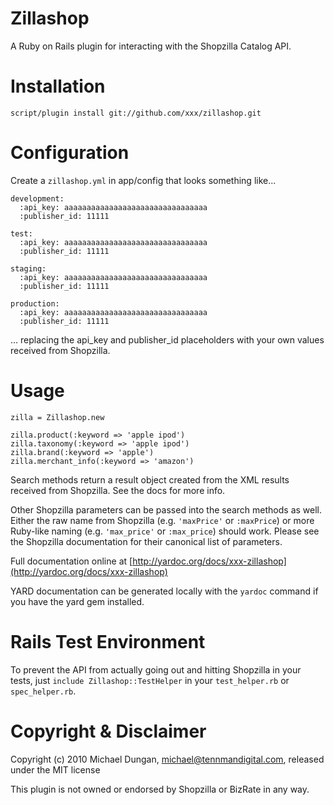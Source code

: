 Zillashop
=========

A Ruby on Rails plugin for interacting with the Shopzilla Catalog API.

Installation
============

    script/plugin install git://github.com/xxx/zillashop.git

Configuration
=============

Create a `zillashop.yml` in app/config that looks something like...

    development:
      :api_key: aaaaaaaaaaaaaaaaaaaaaaaaaaaaaaaa
      :publisher_id: 11111

    test:
      :api_key: aaaaaaaaaaaaaaaaaaaaaaaaaaaaaaaa
      :publisher_id: 11111

    staging:
      :api_key: aaaaaaaaaaaaaaaaaaaaaaaaaaaaaaaa
      :publisher_id: 11111

    production:
      :api_key: aaaaaaaaaaaaaaaaaaaaaaaaaaaaaaaa
      :publisher_id: 11111

... replacing the api_key and publisher_id placeholders with your own values
received from Shopzilla.

Usage
=====

    zilla = Zillashop.new

    zilla.product(:keyword => 'apple ipod')
    zilla.taxonomy(:keyword => 'apple ipod')
    zilla.brand(:keyword => 'apple')
    zilla.merchant_info(:keyword => 'amazon')

Search methods return a result object created from the XML results received from Shopzilla.
See the docs for more info.

Other Shopzilla parameters can be passed into the search methods as well.
Either the raw name from Shopzilla (e.g. `'maxPrice'` or `:maxPrice`) or
more Ruby-like naming (e.g. `'max_price'` or `:max_price`) should work.
Please see the Shopzilla documentation for their canonical list of parameters.

Full documentation online at [http://yardoc.org/docs/xxx-zillashop](http://yardoc.org/docs/xxx-zillashop)

YARD documentation can be generated locally with the `yardoc` command if you have the yard gem installed.

Rails Test Environment
======================

To prevent the API from actually going out and hitting Shopzilla in your tests, just `include Zillashop::TestHelper` in your `test_helper.rb` or `spec_helper.rb`.

Copyright & Disclaimer
======================

Copyright (c) 2010 Michael Dungan, michael@tennmandigital.com, released under the MIT license

This plugin is not owned or endorsed by Shopzilla or BizRate in any way.
